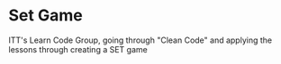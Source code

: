 # Set Game

ITT's Learn Code Group, going through "Clean Code" and applying the lessons through creating a SET game
